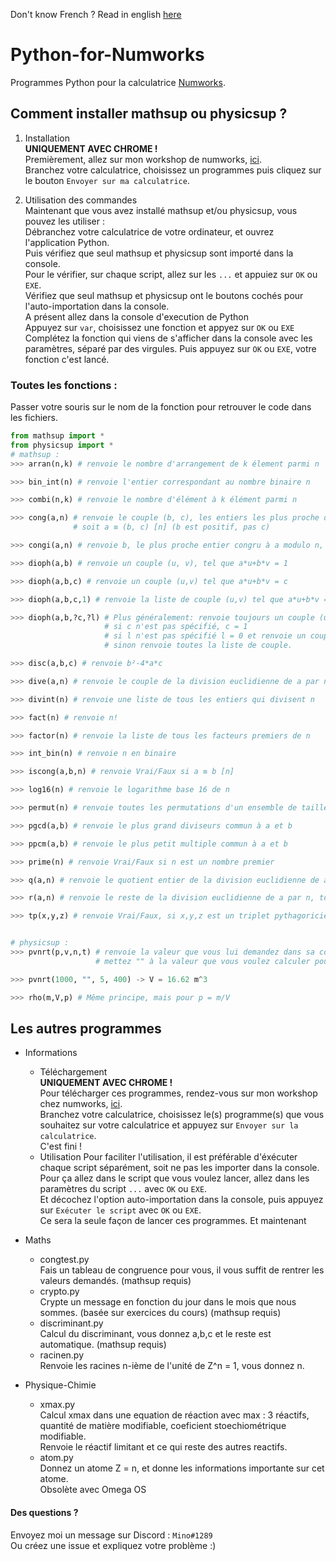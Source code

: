 Don't know French ? Read in english [here](README.en.md)  

# Python-for-Numworks  
Programmes Python pour la calculatrice <a href="https://www.numworks.com/">Numworks</a>.  

## Comment installer mathsup ou physicsup ?
1. Installation  
**UNIQUEMENT AVEC CHROME !**   
Premièrement, allez sur mon workshop de numworks, <a href="https://workshop.numworks.com/python/mino-1289/">ici</a>.  
Branchez votre calculatrice, choisissez un programmes puis cliquez sur le bouton `Envoyer sur ma calculatrice`.  

2. Utilisation des commandes  
Maintenant que vous avez installé mathsup et/ou physicsup, vous pouvez les utiliser :  
Débranchez votre calculatrice de votre ordinateur, et ouvrez l'application Python.  
Puis vérifiez que seul mathsup et physicsup sont importé dans la console.  
Pour le vérifier, sur chaque script, allez sur les `...` et appuiez sur `OK` ou `EXE`.  
Vérifiez que seul mathsup et physicsup ont le boutons cochés pour l'auto-importation dans la console.  
A présent allez dans la console d'execution de Python  
Appuyez sur `var`, choisissez une fonction et appyez sur `OK` ou `EXE`
Complétez la fonction qui viens de s'afficher dans la console avec les paramètres, séparé par des virgules.
Puis appuyez sur `OK` ou `EXE`, votre fonction c'est lancé.

### Toutes les fonctions :
Passer votre souris sur le nom de la fonction pour retrouver le code dans les fichiers.  
```py
from mathsup import *
from physicsup import *
# mathsup :
>>> arran(n,k) # renvoie le nombre d'arrangement de k élement parmi n

>>> bin_int(n) # renvoie l'entier correspondant au nombre binaire n

>>> combi(n,k) # renvoie le nombre d'élément à k élément parmi n

>>> cong(a,n) # renvoie le couple (b, c), les entiers les plus proche de 0 congru à a modulo n,
              # soit a ≡ (b, c) [n] (b est positif, pas c)  

>>> congi(a,n) # renvoie b, le plus proche entier congru à a modulo n, soit a ≡ b [n] (b peut être négatif)  

>>> dioph(a,b) # renvoie un couple (u, v), tel que a*u+b*v = 1  

>>> dioph(a,b,c) # renvoie un couple (u,v) tel que a*u+b*v = c

>>> dioph(a,b,c,1) # renvoie la liste de couple (u,v) tel que a*u+b*v = c

>>> dioph(a,b,?c,?l) # Plus généralement: renvoie toujours un couple (u,v) tel que a*u+b*v = c.
                     # si c n'est pas spécifié, c = 1
                     # si l n'est pas spécifié l = 0 et renvoie un couple (u,v),
                     # sinon renvoie toutes la liste de couple.

>>> disc(a,b,c) # renvoie b²-4*a*c  

>>> dive(a,n) # renvoie le couple de la division euclidienne de a par n

>>> divint(n) # renvoie une liste de tous les entiers qui divisent n

>>> fact(n) # renvoie n!

>>> factor(n) # renvoie la liste de tous les facteurs premiers de n

>>> int_bin(n) # renvoie n en binaire

>>> iscong(a,b,n) # renvoie Vrai/Faux si a ≡ b [n]

>>> log16(n) # renvoie le logarithme base 16 de n

>>> permut(n) # renvoie toutes les permutations d'un ensemble de taille n (soit n!)

>>> pgcd(a,b) # renvoie le plus grand diviseurs commun à a et b

>>> ppcm(a,b) # renvoie le plus petit multiple commun à a et b

>>> prime(n) # renvoie Vrai/Faux si n est un nombre premier

>>> q(a,n) # renvoie le quotient entier de la division euclidienne de a par n

>>> r(a,n) # renvoie le reste de la division euclidienne de a par n, toujours positif

>>> tp(x,y,z) # renvoie Vrai/Faux, si x,y,z est un triplet pythagoricien.


# physicsup :
>>> pvnrt(p,v,n,t) # renvoie la valeur que vous lui demandez dans sa construction : exemple :
                   # mettez "" à la valeur que vous voulez calculer pour P*V = n*R*T

>>> pvnrt(1000, "", 5, 400) -> V = 16.62 m^3  

>>> rho(m,V,p) # Même principe, mais pour p = m/V 
```
## Les autres programmes
* Informations
  * Téléchargement  
  **UNIQUEMENT AVEC CHROME !**  
  Pour télécharger ces programmes, rendez-vous sur mon workshop chez numworks, <a href="https://workshop.numworks.com/python/mino-1289/">ici</a>.  
  Branchez votre calculatrice, choisissez le(s) programme(s) que vous souhaitez sur votre calculatrice et appuyez sur `Envoyer sur la calculatrice`.  
  C'est fini !  
  * Utilisation 
   Pour faciliter l'utilisation, il est préférable d'éxécuter chaque script séparément, soit ne pas les importer dans la console.  
  Pour ça allez dans le script que vous voulez lancer, allez dans les paramètres du script `...` avec `OK` ou `EXE`.  
  Et décochez l'option auto-importation dans la console, puis appuyez sur `Exécuter le script` avec `OK` ou `EXE`.  
  Ce sera la seule façon de lancer ces programmes. Et maintenant
 

* Maths  
  * congtest.py  
  Fais un tableau de congruence pour vous, il vous suffit de rentrer les valeurs demandés. (mathsup requis)  
  * crypto.py  
  Crypte un message en fonction du jour dans le mois que nous sommes. (basée sur exercices du cours) (mathsup requis)
  * discriminant.py  
  Calcul du discriminant, vous donnez a,b,c et le reste est automatique. (mathsup requis)
  * racinen.py  
  Renvoie les racines n-ième de l'unité de Z^n = 1, vous donnez n.
* Physique-Chimie  
  * xmax.py  
  Calcul xmax dans une equation de réaction avec max : 3 réactifs, quantité de matière modifiable, coeficient stoechiométrique modifiable.  
  Renvoie le réactif limitant et ce qui reste des autres reactifs.
  * atom.py  
  Donnez un atome Z = n, et donne les informations importante sur cet atome.  
  Obsolète avec Omega OS  
  

#### Des questions ?
Envoyez moi un message sur Discord : `Mino#1289`  
Ou créez une issue et expliquez votre problème :)
